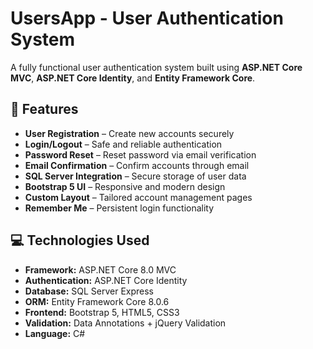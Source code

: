 # UsersApp - User Authentication System

A fully functional user authentication system built using **ASP.NET Core MVC**, **ASP.NET Core Identity**, and **Entity Framework Core**.

## 🔐 Features

- **User Registration** – Create new accounts securely  
- **Login/Logout** – Safe and reliable authentication  
- **Password Reset** – Reset password via email verification  
- **Email Confirmation** – Confirm accounts through email  
- **SQL Server Integration** – Secure storage of user data  
- **Bootstrap 5 UI** – Responsive and modern design  
- **Custom Layout** – Tailored account management pages  
- **Remember Me** – Persistent login functionality

## 💻 Technologies Used

- **Framework:** ASP.NET Core 8.0 MVC  
- **Authentication:** ASP.NET Core Identity  
- **Database:** SQL Server Express  
- **ORM:** Entity Framework Core 8.0.6  
- **Frontend:** Bootstrap 5, HTML5, CSS3  
- **Validation:** Data Annotations + jQuery Validation  
- **Language:** C#
